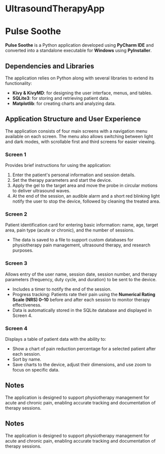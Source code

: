 # UltrasoundTherapyApp
# Pulse Soothe

**Pulse Soothe** is a Python application developed using **PyCharm IDE** and converted into a standalone executable for **Windows** using **PyInstaller**.  

## Dependencies and Libraries
The application relies on Python along with several libraries to extend its functionality:  
- **Kivy & KivyMD**: for designing the user interface, menus, and tables.  
- **SQLite3**: for storing and retrieving patient data.  
- **Matplotlib**: for creating charts and analyzing data.  

## Application Structure and User Experience
The application consists of four main screens with a navigation menu available on each screen. The menu also allows switching between light and dark modes, with scrollable first and third screens for easier viewing.

### Screen 1
Provides brief instructions for using the application:  
1. Enter the patient's personal information and session details.  
2. Set the therapy parameters and start the device.  
3. Apply the gel to the target area and move the probe in circular motions to deliver ultrasound waves.  
4. At the end of the session, an audible alarm and a short red blinking light notify the user to stop the device, followed by cleaning the treated area.  

### Screen 2
Patient identification card for entering basic information: name, age, target area, pain type (acute or chronic), and the number of sessions.  
- The data is saved to a file to support custom databases for physiotherapy pain management, ultrasound therapy, and research purposes.  

### Screen 3
Allows entry of the user name, session date, session number, and therapy parameters (frequency, duty cycle, and duration) to be sent to the device.  
- Includes a timer to notify the end of the session.  
- Progress tracking: Patients rate their pain using the **Numerical Rating Scale (NRS) 0–10** before and after each session to monitor therapy effectiveness.  
- Data is automatically stored in the SQLite database and displayed in Screen 4.  

### Screen 4
Displays a table of patient data with the ability to:  
- Show a chart of pain reduction percentage for a selected patient after each session.  
- Sort by name.  
- Save charts to the device, adjust their dimensions, and use zoom to focus on specific data.

## Notes
The application is designed to support physiotherapy management for acute and chronic pain, enabling accurate tracking and documentation of therapy sessions.

## Notes
The application is designed to support physiotherapy management for acute and chronic pain, enabling accurate tracking and documentation of therapy sessions.
